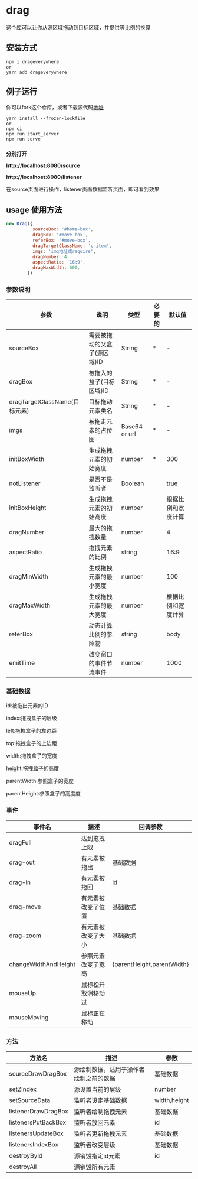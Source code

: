 # drag
这个库可以让你从源区域拖动到目标区域，并提供等比例的换算

## 安装方式

```shell
npm i drageverywhere
or 
yarn add drageverywhere
```

## 例子运行
你可以fork这个仓库，或者下载源代码[地址](https://github.com/sxuan11/drageverywhere.git)
```shell
yarn install --frozen-lockfile
or 
npm ci
npm run start_server
npm run serve
```
### 
**分别打开**

**http://localhost:8080/source**

**http://localhost:8080/listener**

在source页面进行操作，listener页面数据监听页面，即可看到效果

## usage 使用方法
```javascript
new Drag({
          sourceBox: '#home-box',
          dragBox: '#move-box',
          referBox: '#move-box',
          dragTargetClassName: 'c-item',
          imgs: 'img地址或require',
          dragNumber: 4,
          aspectRatio: '16:9',
          dragMaxWidth: 600,
        })
```

### 参数说明
| 参数 | 说明 | 类型 | 必要的 | 默认值 |
| --- | --- | --- | --- | --- |
|sourceBox| 需要被拖动的父盒子(源区域)ID | String  | * | - |
|dragBox| 被拖入的盒子(目标区域)ID | String | * | - |
|dragTargetClassName(目标元素)| 目标拖动元素类名 | String | * | - |
|imgs| 被拖走元素的占位图 | Base64 or url | * | - |
|initBoxWidth| 生成拖拽元素的初始宽度 | number | * | 300 |
|notListener| 是否不是监听者 | Boolean |  | true |
|initBoxHeight| 生成拖拽元素的初始高度 | number |  | 根据比例和宽度计算 |
|dragNumber| 最大的拖拽数量 | number |  | 4 |
|aspectRatio| 拖拽元素的比例 | string |  | 16:9 |
|dragMinWidth| 生成拖拽元素的最小宽度 | number |  | 100 |
|dragMaxWidth| 生成拖拽元素的最大宽度 | number |  | 根据比例和宽度计算 |
|referBox| 动态计算比例的参照物 | string |  | body |
|emitTime| 改变窗口的事件节流事件 | number |  | 1000 |

### 基础数据
id:被拖出元素的ID

index:拖拽盒子的层级

left:拖拽盒子的左边距

top:拖拽盒子的上边距

width:拖拽盒子的宽度

height:拖拽盒子的高度

parentWidth:参照盒子的宽度

parentHeight:参照盒子的高度度
### 事件
|事件名|描述|回调参数|
|---|---|---|
|dragFull|达到拖拽上限||
|drag-out|有元素被拖出|基础数据|
|drag-in|有元素被拖回|id|
|drag-move|有元素被改变了位置|基础数据|
|drag-zoom|有元素被改变了大小|基础数据|
|changeWidthAndHeight|参照元素改变了宽高|{parentHeight,parentWidth}|
|mouseUp|鼠标松开取消移动过|
|mouseMoving|鼠标正在移动|

### 方法
|方法名|描述|参数|
|---|---|---|
|sourceDrawDragBox|源绘制数据，适用于操作者绘制之前的数据|基础数据|
|setZIndex|源设置当前的层级|number|
|setSourceData|监听者设定基础数据|width,height|
|listenerDrawDragBox|监听者绘制拖拽元素|基础数据|
|listenersPutBackBox|监听者放回元素|id|
|listenersUpdateBox|监听者更新拖拽元素|基础数据|
|listenersIndexBox|监听者改变层级|基础数据|
|destroyById|源销毁指定id元素|id|
|destroyAll|源销毁所有元素||
